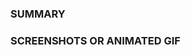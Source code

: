 ### SUMMARY

<!--- Describe the change below, including rationale and design decisions -->

### SCREENSHOTS OR ANIMATED GIF

